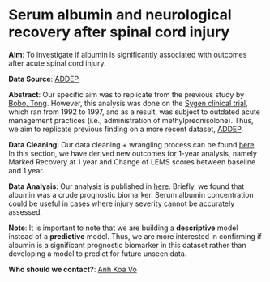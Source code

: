 
# Serum albumin and neurological recovery after spinal cord injury


**Aim**: To investigate if albumin is significantly associated with outcomes after acute spinal cord injury. 

**Data Source**: [ADDEP](https://www.icpsr.umich.edu/icpsrweb/ADDEP/studies/36724)

**Abstract**: Our specific aim was to replicate from the previous study by [Bobo, Tong](https://journals.sagepub.com/doi/pdf/10.1177/1545968317746781). However, this analysis was done on the [Sygen clinical trial](https://journals.lww.com/spinejournal/Fulltext/2001/12151/The_Sygen__Multicenter_Acute_Spinal_Cord_Injury.15.aspx), which ran from 1992 to 1997, and as a result, was subject to outdated acute management practices (i.e., administration of methylprednisolone). Thus, we aim to replicate previous finding on a more recent dataset, [ADDEP](https://www.icpsr.umich.edu/icpsrweb/ADDEP/studies/36724). 

**Data Cleaning**: Our data cleaning + wrangling process can be found [here](https://github.com/AnhKhoaVo/ADDEP/blob/master/ADDEP_Clean_Analysis.R). In this section, we have derived new outcomes for 1-year analysis, namely Marked Recovery at 1 year and Change of LEMS scores between baseline and 1 year. 

**Data Analysis**: Our analysis is published in [here](https://rpubs.com/AnhKhoaVo/586028). Briefly, we found that albumin was a crude prognostic biomarker. Serum albumin concentration could be useful in cases where injury severity cannot be accurately assessed.

**Note**: It is important to note that we are building a **descriptive** model instead of a **predictive** model. Thus, we are more interested in confirming if albumin is a significant prognostic biomarker in this dataset rather than developing a model to predict for future unseen data. 


**Who should we contact?**: [Anh Koa Vo](anhkhoa.vo@email.kpu.ca)
